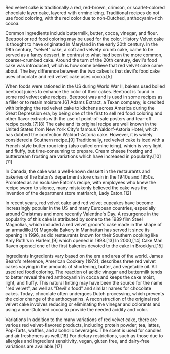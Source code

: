 Red velvet cake is traditionally a red, red-brown, crimson, or scarlet-colored chocolate layer cake, layered with ermine icing. Traditional recipes do not use food coloring, with the red color due to non-Dutched, anthocyanin-rich cocoa.

Common ingredients include buttermilk, butter, cocoa, vinegar, and flour. Beetroot or red food coloring may be used for the color.
History
Velvet cake is thought to have originated in Maryland in the early 20th century. In the 19th century, "velvet" cake, a soft and velvety crumb cake, came to be served as a fancy dessert, in contrast to what had been the more common, coarser-crumbed cake. Around the turn of the 20th century, devil's food cake was introduced, which is how some believe that red velvet cake came about. The key difference between the two cakes is that devil's food cake uses chocolate and red velvet cake uses cocoa.[5]

When foods were rationed in the US during World War II, bakers used boiled beetroot juices to enhance the color of their cakes. Beetroot is found in some red velvet cake recipes. Beetroot was and is used in some recipes as a filler or to retain moisture.[6] Adams Extract, a Texan company, is credited with bringing the red velvet cake to kitchens across America during the Great Depression era, by being one of the first to sell red food coloring and other flavor extracts with the use of point-of-sale posters and tear-off recipe cards.[7][8] The cake and its original recipe are well known in the United States from New York City's famous Waldorf-Astoria Hotel, which has dubbed the confection Waldorf-Astoria cake. However, it is widely considered a Southern recipe.[9] Traditionally, red velvet cake is iced with a French-style butter roux icing (also called ermine icing), which is very light and fluffy, but time-consuming to prepare. Cream cheese frosting and buttercream frosting are variations which have increased in popularity.[10][11]

In Canada, the cake was a well-known dessert in the restaurants and bakeries of the Eaton's department store chain in the 1940s and 1950s. Promoted as an exclusive Eaton's recipe, with employees who knew the recipe sworn to silence, many mistakenly believed the cake was the invention of the department store matriarch, Lady Eaton.[12]

In recent years, red velvet cake and red velvet cupcakes have become increasingly popular in the US and many European countries, especially around Christmas and more recently Valentine's Day. A resurgence in the popularity of this cake is attributed by some to the 1989 film Steel Magnolias, which included a red velvet groom's cake made in the shape of an armadillo.[9] Magnolia Bakery in Manhattan has served it since its opening in 1996, as did restaurants known for their Southern cooking like Amy Ruth's in Harlem,[9] which opened in 1998.[13] In 2000,[14] Cake Man Raven opened one of the first bakeries devoted to the cake in Brooklyn.[15]

Ingredients
Ingredients vary based on the era and area of the world. James Beard's reference, American Cookery (1972), describes three red velvet cakes varying in the amounts of shortening, butter, and vegetable oil. All used red food coloring. The reaction of acidic vinegar and buttermilk tends to better reveal the red anthocyanin in cocoa and keeps the cake moist, light, and fluffy. This natural tinting may have been the source for the name "red velvet", as well as "Devil's food" and similar names for chocolate cakes. Today, chocolate often undergoes Dutch processing, which prevents the color change of the anthocyanins. A reconstruction of the original red velvet cake involves reducing or eliminating the vinegar and colorants and using a non-Dutched cocoa to provide the needed acidity and color.

Variations
In addition to the many variations of red velvet cake, there are various red velvet-flavored products, including protein powder, tea, lattes, Pop-Tarts, waffles, and alcoholic beverages. The scent is used for candles and air fresheners as well.[16] For dietary restrictions, such as those due to allergies and ingredient sensitivity, vegan, gluten free, and dairy-free variations are available.[17]